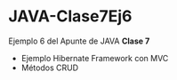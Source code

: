 # JAVA-Clase7Ej6
<p>Ejemplo 6 del Apunte de JAVA <b>Clase 7</b> </p> 
<ul>
  <li> Ejemplo Hibernate Framework con MVC </li>
  <li> Métodos CRUD </li>
</ul>
